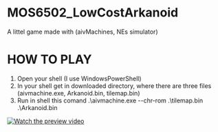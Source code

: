 # MOS6502_LowCostArkanoid
A littel game made with (aivMachines, NEs simulator)
# HOW TO PLAY
1. Open your shell (I use WindowsPowerShell)
2. In your shell get in downloaded directory, where there are three files (aivmachine.exe, Arkanoid.bin, tilemap.bin)
3. Run in shell this comand      .\aivmachine.exe --chr-rom .\tilemap.bin .\Arkanoid.bin

[![Watch the preview video](https://media.licdn.com/dms/image/C4D05AQEEk_Dqhg0YRw/videocover-high/0/1671672315457?e=1680458400&v=beta&t=2oglHvWjXO9XJ_rO0Q4Kq2dH3V7UHZsJl35aR9-ZSWU)]("https://www.linkedin.com/embed/feed/update/urn:li:ugcPost:6466681534454722560")

